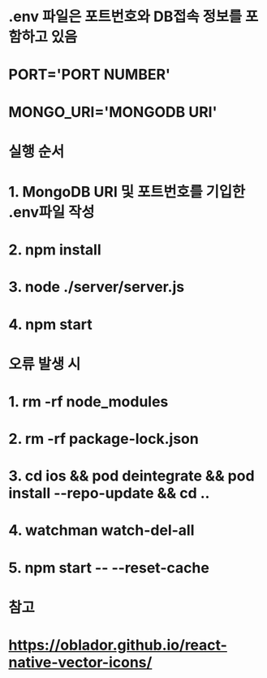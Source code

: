 # .env 파일은 포트번호와 DB접속 정보를 포함하고 있음
# PORT='PORT NUMBER'
# MONGO_URI='MONGODB URI'

# 실행 순서
# 1. MongoDB URI 및 포트번호를 기입한 .env파일 작성
# 2. npm install
# 3. node ./server/server.js
# 4. npm start

# 오류 발생 시
# 1. rm -rf node_modules
# 2. rm -rf package-lock.json
# 3. cd ios && pod deintegrate && pod install --repo-update && cd ..
# 4. watchman watch-del-all
# 5. npm start -- --reset-cache

# 참고
# https://oblador.github.io/react-native-vector-icons/
